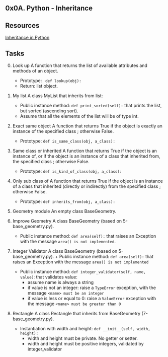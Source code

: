 ## 0x0A. Python - Inheritance

## Resources

[Inheritance in Python](https://www.geeksforgeeks.org/inheritance-in-python/)


## Tasks

0. Look up
A function that returns the list of available attributes and methods of an object.
	+ Prototype: ``` def lookup(obj):```
	+ Return: list object.

0. My list
A class MyList that inherits from list:
	+ Public instance method: ```def print_sorted(self):``` that prints the list, but sorted (ascending sort).
	+ Assume that all the elements of the list will be of type int.

0. Exact same object
A function that returns True if the object is exactly an instance of the specified class ; otherwise False.
	+ Prototype: ```def is_same_class(obj, a_class):```

0. Same class or inherited
A function that returns True if the object is an instance of, or if the object is an instance of a class that inherited from, the specified class ; otherwise False.
	+ Prototype: ```def is_kind_of_class(obj, a_class):```

0. Only sub class of
A function that returns True if the object is an instance of a class that inherited (directly or indirectly) from the specified class ; otherwise False.
	+ Prototype: ```def inherits_from(obj, a_class):```

0. Geometry module
An empty class BaseGeometry.

0. Improve Geometry
A class BaseGeometry (based on 5-base_geometry.py).
	+ Public instance method: ```def area(self):``` that raises an Exception with the message ```area() is not implemented```.

0. Integer Validator
A class BaseGeometry (based on 5-base_geometry.py).
        + Public instance method: ```def area(self):``` that raises an Exception with the message ```area() is not implemented```
	+ Public instance method: ```def integer_validator(self, name, value):```that validates value:
		- assume name is always a string
		- if value is not an integer: raise a ```TypeError``` exception, with the message ```<name> must be an integer```
		- if value is less or equal to 0: raise a ```ValueError``` exception with the message ```<name> must be greater than 0```

0. Rectangle
A  class Rectangle that inherits from BaseGeometry (7-base_geometry.py).
	+ Instantiation with width and height: ```def __init__(self, width, height):```
		- width and height must be private. No getter or setter.
		- width and height must be positive integers, validated by integer_validator

